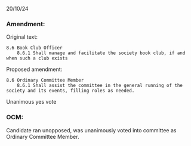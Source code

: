 20/10/24
### Amendment:
Original text:
```
8.6 Book Club Officer
	8.6.1 Shall manage and facilitate the society book club, if and when such a club exists
```

Proposed amendment:
```
8.6 Ordinary Committee Member
	8.6.1 Shall assist the committee in the general running of the society and its events, filling roles as needed.
```

Unanimous yes vote

### OCM:
Candidate ran unopposed, was unanimously voted into committee as Ordinary Committee Member.
